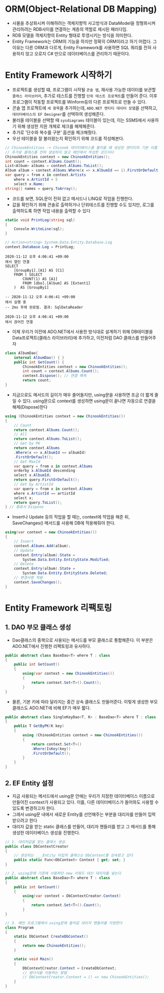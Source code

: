# ORM(Object-Relational DB Mapping)

- 사물을 추상화시켜 이해하려는 객체지향적 사고방식과 DataModel을 정형화시켜 관리하려는 RDB사이를 연결하는 계층의 역할로 제시된 패러다임.
- RDB 모델을 객체지향의 Entity 형태로 투영시키는 방식을 의미한다.
- Entity Framework는 ORM의 기능을 하지만 정확히 ORM이라고 하기 어렵다. 그 이유는 다른 ORM과 다르게, Entity Framework를 사용하면 SQL 쿼리를 전혀 사용하지 않고 오로지 C# 만으로 데이터베이스를 관리하기 때문이다.

# Entity Framework 시작하기

- 프로젝트를 생성할 떄, 프로그램이 시작될 ```콘솔 앱```, 재사용 가능한 데이터를 보관할 ```클래스 라이브러리```, 추가로 테스트를 진행할 ```단위 테스트 프로젝트```를 만들어 준다. 이후 프로그램이 작동할 프로젝트를 Winform등의 다른 프로젝트로 만들 수 있다.
- 콘솔 앱 프로젝트에 ```새 항목```을 추가하는데, ```ADO.NET 엔티티 데이터 모델```을 선택하고, ```데이터베이스의 EF Designer```를 선택하여 생성해준다.
- 불러올 테이블을 선택할 때 ```sysdiagrams``` 테이블이 있는데, 이는 SSMS에서 사용하기 위해 생성한 지원 개체로 체크를 해제해준다.
- 추가로 '단수와 복수를 구분' 옵션을 체크해줬다.
- 우선 테이블을 잘 불러왔는지 확인하기 위해 코드를 작성해본다.

```csharp
// ChinookEntities -> Chinook 데이터베이스를 불러올 떄 생성된 엔티티의 기본 이름
// 추가로 클래스를 전혀 생성하지 않고 메인에서 작성한 코드이다
ChinookEntities context = new ChinookEntities();
int count = context.Albums.Count();
List<Album> albums = context.Albums.ToList();
Album album = context.Albums.Where(x => x.AlbumId == 1).FirstOrDefault();
var query = from x in context.Artists
	where x.ArtistId < 5
	select x.Name;
string[] names = query.ToArray();
```

- 코드를 보면, SQL문이 전혀 없고 메서드나 LINQ로 작업을 진행한다.
- 값을 확인하기 위해 콘솔로 출력하거나 단위테스트를 진행할 수도 있지만, 로그를 출력하도록 하면 작업 내용을 출력할 수 있다

```csharp
static void PrintLog(string sql)
{
	Console.WriteLine(sql);
}

// Action<string> System.Data.Entity.Database.Log
context.Database.Log = PrintLog;
```

```
2020-11-12 오후 4:06:41 +09:00
에서 열린 연결
SELECT
    [GroupBy1].[A1] AS [C1]
    FROM ( SELECT
        COUNT(1) AS [A1]
        FROM [dbo].[Album] AS [Extent1]
    )  AS [GroupBy1]

-- 2020-11-12 오후 4:06:41 +09:00
에서 실행 중
-- 2ms 후에 완료됨. 결과: SqlDataReader

2020-11-12 오후 4:06:41 +09:00
에서 끊어진 연결
```

- 이제 우리가 이전에 ADO.NET에서 사용한 방식대로 설계하기 위해 DB테이블을 Data프로젝트(클래스 라이브러리)에 추가하고, 이전처럼 DAO 클래스를 만들어주자

```csharp
class AlbumDao{
	internal AlbumDao() { }
	public int GetCount() {
		ChinookEntities context = new ChinookEntities();
		int count = context.Albums.Count();
		context.Dispose(); // 연결 해제
		return count;
}
```

- 지금으로도 메서드의 길이가 매우 줄어들지만, using문을 사용하면 조금 더 짧게 줄일 수 있다. using문으로 context를 생성하면 using문이 끝나면 자동으로 연결을 해제(Dispose)한다

```csharp
using (ChinookEntities context = new ChinookEntities())
{
	// Count
	return context.Albums.Count();
	// All
	return context.Albums.ToList();
	// Get by PK
	return context.Albums
	.Where(x => x.AlbumId == albumId)
	.FirstOrDefault();
	// Get MaxId
	var query = from x in context.Albums
	orderby x.AlbumId descending
	select x.AlbumId;
	return query.FirstOrDefault();
	// Get by ArtistId
	var query = from x in context.Albums
	where x.ArtistId == artistId
	select x;
	return query.ToList();
} // 종료시 Dispose
```

- Insert나 Update 등의 작업을 할 때는, context에 작업을 해준 뒤, SaveChanges() 메서드를 사용해 DB에 적용해줘야 한다.

```csharp
using(var context = new ChinookEntities())
{
	// Insert
	context.Albums.Add(album);
	// Update
	context.Entry(album).State = 
		System.Data.Entity.EntityState.Modified;
	// Delete
	context.Entry(album).State = 
		System.Data.Entity.EntityState.Deleted;
	// 변경사항 적용
	context.SaveChanges();
}
```

# Entity Framework 리팩토링

## 1. DAO 부모 클래스 생성

- Dao클래스의 중복으로 사용되는 메서드를 부모 클래스로 통합해준다. 이 부분은 ADO.NET에서 진행한 리팩토링과 유사하다.

```csharp
public abstract class BaseDao<T> where T : class
{
	public int GetCount()
	{
		using(var context = new ChinookEntities())
		{
			return context.Set<T>().Count();
		}
}
```

- 물론, 기본 키에 따라 달라지는 중간 상속 클래스도 만들어준다. 이렇게 생성한 부모 클래스도 ADO.NET에 비해 EF가 매우 짧다.

```csharp
public abstract class SingleKeyDao<T, K> : BaseDao<T> where T : class
{
	public T GetByPK(K key)
	{
		using (ChinookEntities context = new ChinookEntities())
		{
			return context.Set<T>()
			.Where(IsKey(key))
			.FirstOrDefault();
		}
	}
}
```

## 2. EF Entity 설정

- 지금 사용되는 메서드에서 using문 안에는 우리가 지정한 데이터베이스 이름으로 만들어진 context가 사용되고 있다. 이를, 다른 데이터베이스가 들어와도 사용할 수 있도록 변경하고자 한다.
- 그래서 using문 내에서 새로운 Entity를 선언해주는 부분을 대리자를 만들어 입력받으려고 한다
- 대리자 값을 받는 static 클래스를 만들어, 대리자 핸들러를 받고 그 메서드를 통해 생성한 데이터베이스 생성을 진행한다.

```csharp
// 1. 대리자값을 받는 클래스 생성.
public class DbContextCreator
{
	// 생성되는 ___Entity 타입의 클래스는 DbContext를 상속받고 있다
	public static Func<DbContext> Context { get; set; }
}

// 2. using문에 기존에 사용하던 new 키워드 대신 대리자를 넣는다
public abstract class BaseDao<T> where T : class
{
	public int GetCount()
	{
		using(var context = DbContextCreator.Context)
		{
			return context.Set<T>().Count();
		}
}

// 3. 메인 프로그램에서 using문에 들어갈 대리자 핸들러를 지정한다
class Program
{
	static DbContext CreateDbContext()
	{
		return new ChinookEntities();
	}

	static void Main()
	{
		DbContextCreator.Context = CreateDbContext;
		// 람다식을 이용하는 방법
		// DbContextCreator.Context = () => new ChinookEntities();
	}
}
```